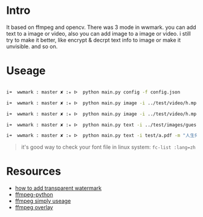 # Intro

It based on ffmpeg and opencv. There was 3 mode in wwmark. you can add text to a image or video, also you can add image to a image or video. i still try to make it better, like encrypt & decrpt text info to image or make it unvisible. and so on.

# Useage

```bash

i➜  wwmark : master ✘ :✭ ᐅ  python main.py config -f config.json

i➜  wwmark : master ✘ :✭ ᐅ  python main.py image -i ../test/video/h.mp4 -m ../test/images/wm.png -o ssss.mp4

i➜  wwmark : master ✘ :✭ ᐅ  python main.py image -i ../test/video/h.mp4 -m ../test/images/wm.png -p '{ "x": "main_w-overlay_w-5","y": "5"}'  -o ssss.mp4

i➜  wwmark : master ✘ :✭ ᐅ  python main.py text -i ../test/images/guest.jpg -m "人生何处不相逢" -p '{"x":"10", "y":"10","fontsize":"66","fontfile":"DroidSansFallbackFull.ttf"}' -o ian.jpeg

i➜  wwmark : master ✘ :✭ ᐅ  python main.py text -i test/a.pdf -m "人生何处不相逢" -o b.pdf

```

> it's good way to check your font file in linux system: `fc-list :lang=zh`

# Resources

* [how to add transparent watermark](https://stackoverflow.com/questions/10918907/how-to-add-transparent-watermark-in-center-of-a-video-with-ffmpeg)
* [ffmpeg-python](https://github.com/kkroening/ffmpeg-python/)
* [ffmpeg simply useage](http://iami.xyz/Image-Parse/)
* [ffmpeg overlay](https://ffmpeg.org/ffmpeg-filters.html#overlay-1)
